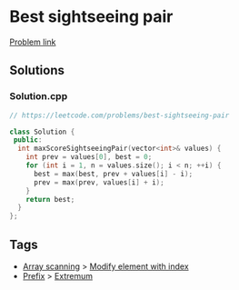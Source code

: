 # Best sightseeing pair

[Problem link](https://leetcode.com/problems/best-sightseeing-pair)

## Solutions


### Solution.cpp
```cpp
// https://leetcode.com/problems/best-sightseeing-pair

class Solution {
 public:
  int maxScoreSightseeingPair(vector<int>& values) {
    int prev = values[0], best = 0;
    for (int i = 1, n = values.size(); i < n; ++i) {
      best = max(best, prev + values[i] - i);
      prev = max(prev, values[i] + i);
    }
    return best;
  }
};
```
## Tags

* [Array scanning](/README.md#Array_scanning) > [Modify element with index](/README.md#Array_scanning-Modify_element_with_index)
* [Prefix](/README.md#Prefix) > [Extremum](/README.md#Prefix-Extremum)
